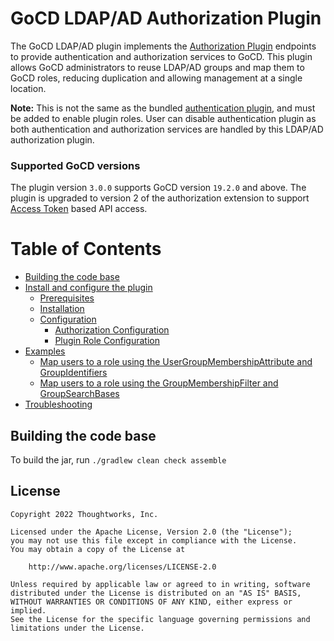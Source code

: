 # GoCD LDAP/AD Authorization Plugin

The GoCD LDAP/AD plugin implements the [Authorization Plugin](https://plugin-api.gocd.org/current/authorization/) endpoints to provide authentication and authorization services to GoCD. This plugin allows GoCD administrators to reuse LDAP/AD groups and map them to GoCD roles, reducing duplication and allowing management at a single location.

**Note:** This is not the same as the bundled [authentication plugin](https://github.com/gocd/gocd-ldap-authentication-plugin), and must be added to enable plugin roles. User can disable authentication plugin as both authentication and authorization services are handled by this LDAP/AD authorization plugin.

### Supported GoCD versions

The plugin version `3.0.0` supports GoCD version `19.2.0` and above. The plugin is upgraded to version 2 of the authorization extension to support [Access Token](https://docs.gocd.org/current/configuration/access_tokens.html) based API access.

Table of Contents
=================

  * [Building the code base](#building-the-code-base)
  * [Install and configure the plugin](docs/INSTALL.md)
    * [Prerequisites](docs/INSTALL.md#prerequisites)
    * [Installation](docs/INSTALL.md#installation)
    * [Configuration](docs/INSTALL.md#configuring-the-plugin)
        * [Authorization Configuration](docs/AUTHORIZATION_CONFIGURATION.md)
        * [Plugin Role Configuration](docs/PLUGIN_ROLE_CONFIGURATION.md)
  * [Examples](docs/EXAMPLES.md)
    * [Map users to a role using the UserGroupMembershipAttribute and GroupIdentifiers](docs/EXAMPLES.md#map-users-to-a-role-using-the-usergroupmembershipattribute-and-groupidentifiers)
    * [Map users to a role using the GroupMembershipFilter and GroupSearchBases](docs/EXAMPLES.md#map-users-to-a-role-using-the-groupmembershipfilter-and-groupsearchbases)
  * [Troubleshooting](docs/TROUBLESHOOT.md)

## Building the code base

To build the jar, run `./gradlew clean check assemble`

## License

```plain
Copyright 2022 Thoughtworks, Inc.

Licensed under the Apache License, Version 2.0 (the "License");
you may not use this file except in compliance with the License.
You may obtain a copy of the License at

    http://www.apache.org/licenses/LICENSE-2.0

Unless required by applicable law or agreed to in writing, software
distributed under the License is distributed on an "AS IS" BASIS,
WITHOUT WARRANTIES OR CONDITIONS OF ANY KIND, either express or implied.
See the License for the specific language governing permissions and
limitations under the License.
```
